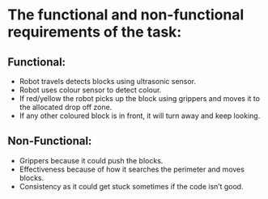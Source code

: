 # The functional and non-functional requirements of the task:
## Functional:
- Robot travels detects blocks using ultrasonic sensor.
- Robot uses colour sensor to detect colour.
- If red/yellow the robot picks up the block using grippers and moves it to the allocated drop off zone.
- If any other coloured block is in front, it will turn away and keep looking.
## Non-Functional:
- Grippers because it could push the blocks.
- Effectiveness because of how it searches the perimeter and moves blocks.
- Consistency as it could get stuck sometimes if the code isn’t good.

